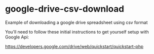 google-drive-csv-download
=====================

Example of downloading a google drive spreadsheet using csv format

You'll need to follow these initial instructions to get yourself setup with Google Api:

https://developers.google.com/drive/web/quickstart/quickstart-php


